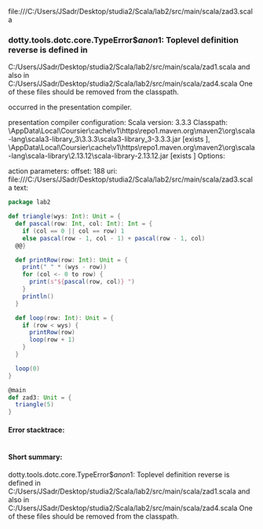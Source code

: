 file:///C:/Users/JSadr/Desktop/studia2/Scala/lab2/src/main/scala/zad3.scala
### dotty.tools.dotc.core.TypeError$$anon$1: Toplevel definition reverse is defined in
  C:/Users/JSadr/Desktop/studia2/Scala/lab2/src/main/scala/zad1.scala
and also in
  C:/Users/JSadr/Desktop/studia2/Scala/lab2/src/main/scala/zad4.scala
One of these files should be removed from the classpath.

occurred in the presentation compiler.

presentation compiler configuration:
Scala version: 3.3.3
Classpath:
<HOME>\AppData\Local\Coursier\cache\v1\https\repo1.maven.org\maven2\org\scala-lang\scala3-library_3\3.3.3\scala3-library_3-3.3.3.jar [exists ], <HOME>\AppData\Local\Coursier\cache\v1\https\repo1.maven.org\maven2\org\scala-lang\scala-library\2.13.12\scala-library-2.13.12.jar [exists ]
Options:



action parameters:
offset: 188
uri: file:///C:/Users/JSadr/Desktop/studia2/Scala/lab2/src/main/scala/zad3.scala
text:
```scala
package lab2

def triangle(wys: Int): Unit = {
  def pascal(row: Int, col: Int): Int = {
    if (col == 0 || col == row) 1
    else pascal(row - 1, col - 1) + pascal(row - 1, col)
  @@}

  def printRow(row: Int): Unit = {
    print(" " * (wys - row))
    for (col <- 0 to row) {
      print(s"${pascal(row, col)} ")
    }
    println()
  }

  def loop(row: Int): Unit = {
    if (row < wys) {
      printRow(row)
      loop(row + 1)
    }
  }

  loop(0)
}

@main
def zad3: Unit = {
  triangle(5)
}
```



#### Error stacktrace:

```

```
#### Short summary: 

dotty.tools.dotc.core.TypeError$$anon$1: Toplevel definition reverse is defined in
  C:/Users/JSadr/Desktop/studia2/Scala/lab2/src/main/scala/zad1.scala
and also in
  C:/Users/JSadr/Desktop/studia2/Scala/lab2/src/main/scala/zad4.scala
One of these files should be removed from the classpath.